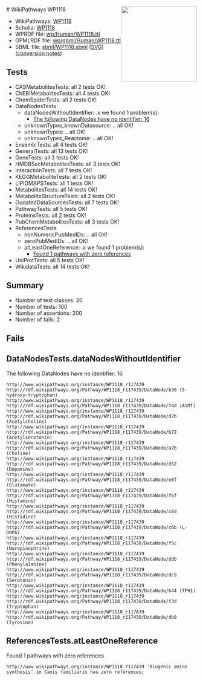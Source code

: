 <img style="float: right; width: 200px" src="../logo.png" />
# WikiPathways WP1118

* WikiPathways: [WP1118](https://identifiers.org/wikipathways:WP1118)
* Scholia: [WP1118](https://scholia.toolforge.org/wikipathways/WP1118)
* WPRDF file: [wp/Human/WP1118.ttl](../wp/Human/WP1118.ttl)
* GPMLRDF file: [wp/gpml/Human/WP1118.ttl](../wp/gpml/Human/WP1118.ttl)
* SBML file: [sbml/WP1118.sbml](../sbml/WP1118.sbml) ([SVG](../sbml/WP1118.svg)) ([conversion notes](../sbml/WP1118.txt))

## Tests
* CASMetabolitesTests: all 2 tests OK!
* ChEBIMetabolitesTests: all 4 tests OK!
* ChemSpiderTests: all 2 tests OK!
* DataNodesTests
    * dataNodesWithoutIdentifier: .x we found 1 problem(s):
        * [The following DataNodes have no identifier: 16](#8792c496)
    * unknownTypes_knownDatasource: .. all OK!
    * unknownTypes: .. all OK!
    * unknownTypes_Reactome: .. all OK!
* EnsemblTests: all 4 tests OK!
* GeneralTests: all 13 tests OK!
* GeneTests: all 3 tests OK!
* HMDBSecMetabolitesTests: all 3 tests OK!
* InteractionTests: all 7 tests OK!
* KEGGMetaboliteTests: all 2 tests OK!
* LIPIDMAPSTests: all 1 tests OK!
* MetabolitesTests: all 14 tests OK!
* MetaboliteStructureTests: all 2 tests OK!
* OudatedDataSourcesTests: all 7 tests OK!
* PathwayTests: all 5 tests OK!
* ProteinsTests: all 2 tests OK!
* PubChemMetabolitesTests: all 3 tests OK!
* ReferencesTests
    * nonNumericPubMedIDs: .. all OK!
    * zeroPubMedIDs: .. all OK!
    * atLeastOneReference: .x we found 1 problem(s):
        * [Found 1 pathways with zero references](#35eb778e)
* UniProtTests: all 5 tests OK!
* WikidataTests: all 14 tests OK!


## Summary

* Number of test classes: 20
* Number of tests: 100
* Number of assertions: 200
* Number of fails: 2

## Fails

<a name="8792c496" />

## DataNodesTests.dataNodesWithoutIdentifier

The following DataNodes have no identifier: 16
```
http://www.wikipathways.org/instance/WP1118_r117439 http://rdf.wikipathways.org/Pathway/WP1118_r117439/DataNode/b36 (5-hydroxy-tryptophan)
http://www.wikipathways.org/instance/WP1118_r117439 http://rdf.wikipathways.org/Pathway/WP1118_r117439/DataNode/f4d (ASMT)
http://www.wikipathways.org/instance/WP1118_r117439 http://rdf.wikipathways.org/Pathway/WP1118_r117439/DataNode/d7b (Acetylcholine)
http://www.wikipathways.org/instance/WP1118_r117439 http://rdf.wikipathways.org/Pathway/WP1118_r117439/DataNode/b72 (Acetylserotonin)
http://www.wikipathways.org/instance/WP1118_r117439 http://rdf.wikipathways.org/Pathway/WP1118_r117439/DataNode/a7b (Choline)
http://www.wikipathways.org/instance/WP1118_r117439 http://rdf.wikipathways.org/Pathway/WP1118_r117439/DataNode/d52 (Dopamine)
http://www.wikipathways.org/instance/WP1118_r117439 http://rdf.wikipathways.org/Pathway/WP1118_r117439/DataNode/e8f (Glutamate)
http://www.wikipathways.org/instance/WP1118_r117439 http://rdf.wikipathways.org/Pathway/WP1118_r117439/DataNode/f6f (Histamine)
http://www.wikipathways.org/instance/WP1118_r117439 http://rdf.wikipathways.org/Pathway/WP1118_r117439/DataNode/c6d (Histidine)
http://www.wikipathways.org/instance/WP1118_r117439 http://rdf.wikipathways.org/Pathway/WP1118_r117439/DataNode/c6b (L-DOPA)
http://www.wikipathways.org/instance/WP1118_r117439 http://rdf.wikipathways.org/Pathway/WP1118_r117439/DataNode/f5c (Norepinephrine)
http://www.wikipathways.org/instance/WP1118_r117439 http://rdf.wikipathways.org/Pathway/WP1118_r117439/DataNode/ddb (Phenylalanine)
http://www.wikipathways.org/instance/WP1118_r117439 http://rdf.wikipathways.org/Pathway/WP1118_r117439/DataNode/dc9 (Serotonin)
http://www.wikipathways.org/instance/WP1118_r117439 http://rdf.wikipathways.org/Pathway/WP1118_r117439/DataNode/b44 (TPH1)
http://www.wikipathways.org/instance/WP1118_r117439 http://rdf.wikipathways.org/Pathway/WP1118_r117439/DataNode/f3d (Tryptophan)
http://www.wikipathways.org/instance/WP1118_r117439 http://rdf.wikipathways.org/Pathway/WP1118_r117439/DataNode/db9 (Tyrosine)
```

<a name="35eb778e" />

## ReferencesTests.atLeastOneReference

Found 1 pathways with zero references
```
http://www.wikipathways.org/instance/WP1118_r117439 'Biogenic amine synthesis' in Canis familiaris has zero references; 
```

